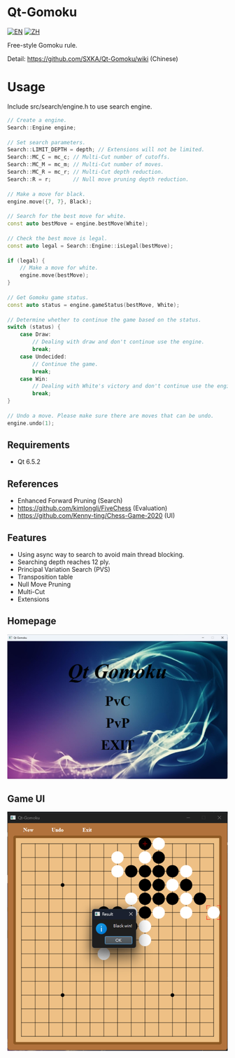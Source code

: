 # Qt-Gomoku
[![EN](https://img.shields.io/badge/lang-EN-red.svg)](https://github.com/SXKA/Qt-Gomoku/blob/master/README.md)
[![ZH](https://img.shields.io/badge/lang-ZH--HANT--TW-green.svg)](https://github.com/SXKA/Qt-Gomoku/blob/master/README.zh-TW.md)

Free-style Gomoku rule.

Detail: https://github.com/SXKA/Qt-Gomoku/wiki (Chinese)
# Usage
Include src/search/engine.h to use search engine.


```C++
// Create a engine.
Search::Engine engine;

// Set search parameters.
Search::LIMIT_DEPTH = depth; // Extensions will not be limited.
Search::MC_C = mc_c; // Multi-Cut number of cutoffs.
Search::MC_M = mc_m; // Multi-Cut number of moves.
Search::MC_R = mc_r; // Multi-Cut depth reduction.
Search::R = r;       // Null move pruning depth reduction.

// Make a move for black.
engine.move({7, 7}, Black);

// Search for the best move for white.
const auto bestMove = engine.bestMove(White);

// Check the best move is legal.
const auto legal = Search::Engine::isLegal(bestMove);

if (legal) {
    // Make a move for white.
    engine.move(bestMove);
}

// Get Gomoku game status.
const auto status = engine.gameStatus(bestMove, White);

// Determine whether to continue the game based on the status.
switch (status) {
    case Draw:
        // Dealing with draw and don't continue use the engine.
        break;
    case Undecided:
        // Continue the game.
        break;
    case Win:
        // Dealing with White's victory and don't continue use the engine.
        break;
}

// Undo a move. Please make sure there are moves that can be undo.
engine.undo(1);
```
## Requirements
- Qt 6.5.2
## References
- Enhanced Forward Pruning (Search)
- https://github.com/kimlongli/FiveChess (Evaluation)
- https://github.com/Kenny-ting/Chess-Game-2020 (UI)
## Features
- Using async way to search to avoid main thread blocking.
- Searching depth reaches 12 ply.
- Principal Variation Search (PVS)
- Transposition table
- Null Move Pruning
- Multi-Cut
- Extensions
## Homepage
![image](https://github.com/SXKA/Qt-Gomoku/blob/master/Qt-Gomoku/resource/picture/mainwindow.png)
## Game UI
<div align=center><img src=https://github.com/SXKA/Qt-Gomoku/blob/master/Qt-Gomoku/resource/picture/gamewindow.png></div>
